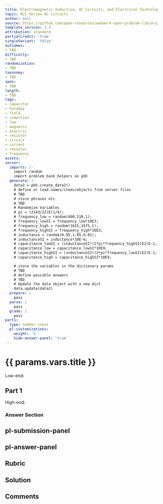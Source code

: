 ```yaml
---
title: Electromagnetic Induction, AC Circuits, and Electrical Technologies
topic: RLC Series AC Circuits
author: null
source: https://github.com/open-resources/webwork-open-problem-library/tree/master/Contrib/BrockPhysics/College_Physics_Urone/23.Electromagnetic_Induction_AC_Circuits_and_Electrical_Technologies/23-12.RLC_Series_AC_Circuits/NU_U17_23_12_005.pg
template_version: 1.3
attribution: standard
partialCredit: 'true'
singleVariant: 'false'
outcomes:
- TBD
difficulty:
- TBD
randomization:
- TBD
taxonomy:
- TBD
span:
- TBD
length:
- TBD
tags:
- capacitor
- Faraday
- field
- induction
- law
- magnetic
- electric
- resistor
- circuit
- current
- resistor
- frequency
assets: ''
server:
  imports: |-
    import random
    import problem_bank_helpers as pbh
  generate: |-
    data2 = pbh.create_data2()
    # define or load names/items/objects from server files
    # TBD
    # store phrases etc
    # TBD
    # Randomize Variables
    # pi = (2143/22)E(1/4);
    # frequency_low = random(490,510,1);
    # frequency_lowSI = frequency_low*10E3;
    # frequency_high = random(1625,1675,1);
    # frequency_highSI = frequency_high*10E3;
    # inductance = random(0.95,1.05,0.01);
    # inductanceSI = inductance*10E-6;
    # capacitance_lowSI = (inductanceSI*(2*pi*frequency_highSI)E2)E-1;
    # capacitance_low = capacitance_lowSI*10E9;
    # capacitance_highSI = (inductanceSI*(2*pi*frequency_lowSI)E2)E-1;
    # capacitance_high = capacitance_highSI*10E9;

    # store the variables in the dictionary params
    # TBD
    # define possible answers
    # TBD
    # Update the data object with a new dict
    data.update(data2)
  prepare: |
    pass
  parse: |
    pass
  grade: |
    pass
part1:
  type: number-input
  pl-customizations:
    weight: '1'
    hide-answer-panel: 'true'
---
```


# {{ params.vars.title }} 


Low-end:

## Part 1 
High-end: 


 ### Answer Section


## pl-submission-panel 


## pl-answer-panel 


## Rubric 


## Solution 


## Comments 


